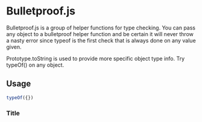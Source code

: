 
Bulletproof.js
==============

Bulletproof.js is a group of helper functions for type checking.
You can pass any object to a bulletproof helper function and be
certain it will never throw a nasty error since typeof is the first
check that is always done on any value given.

Prototype.toString is used to provide more specific object type
info. Try typeOf() on any object.


Usage
-----


```js
typeOf({})
```


### Title